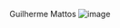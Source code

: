 Guilherme Mattos
![image](https://github.com/guimattosz/SENAC-TAT/assets/150241551/6997f09f-35b2-4838-9be8-4509848e2211)
